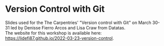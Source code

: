 # Version Control with Git
Slides used for the The Carpentries' "Version control with Git" on March 30-31 led by Denisse Fierro Arcos and Lisa Craw from Datatas.  
The website for this workshop is available here: https://lidefi87.github.io/2022-03-23-version-control.
